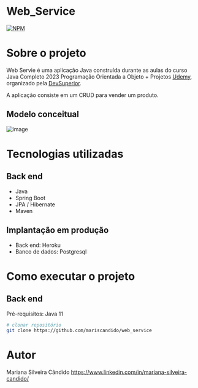# Web_Service 
[![NPM](https://img.shields.io/npm/l/react)](https://github.com/mariscandido/web_service/blob/main/LICENSE) 

# Sobre o projeto

Web Servie é uma aplicação Java construída durante as aulas do curso Java Completo 2023 Programação Orientada a Objeto + Projetos [Udemy](https://www.udemy.com/course/java-curso-completo), organizado pela [DevSuperior](https://devsuperior.com "Site da DevSuperior").

A aplicação consiste em um CRUD para vender um produto.

## Modelo conceitual
![image](https://github.com/mariscandido/web_service/assets/82489881/36c82b42-31b1-4dc3-8937-0366c5f28179)

# Tecnologias utilizadas
## Back end
- Java
- Spring Boot
- JPA / Hibernate
- Maven

## Implantação em produção
- Back end: Heroku
- Banco de dados: Postgresql

# Como executar o projeto

## Back end
Pré-requisitos: Java 11

```bash
# clonar repositório
git clone https://github.com/mariscandido/web_service
```

# Autor

Mariana Silveira Cândido
https://www.linkedin.com/in/mariana-silveira-candido/
